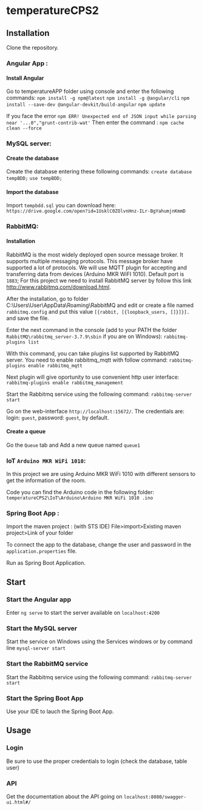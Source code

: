 # temperatureCPS2



## Installation

Clone the repository.


### Angular App : 

#### Install Angular
Go to temperatureAPP folder using console and enter the following commands:
```npm install -g npm@latest```
```npm install -g @angular/cli```
```npm install --save-dev @angular-devkit/build-angular```
```npm update```

If you face the error ```npm ERR! Unexpected end of JSON input while parsing near '...0","grunt-contrib-wat'```
Then enter the command : ```npm cache clean --force```


### MySQL server: 

#### Create the database
Create the database entering these following commands:
```create database tempBDD;```
```use tempBDD; ```

#### Import the database
Import ```tempbdd.sql``` you can download here: ```https://drive.google.com/open?id=1UsklC0ZOlvnHnz-ILr-BgYahumjnKmmD```


### RabbitMQ:

#### Installation
RabbitMQ is the most widely deployed open source message broker. It supports multiple messaging protocols. This message broker have supported a lot of protocols. We will use MQTT plugin for accepting and transferring data from devices (Arduino MKR WiFI 1010).
Default port is ```1883```;
For this project we need to install RabbitMQ server by follow this link http://www.rabbitmq.com/download.html.

After the installation, go to folder C:\Users\User\AppData\Roaming\RabbitMQ and edit or create a file named ```rabbitmq.config``` and put this value ```[{rabbit, [{loopback_users, []}]}].``` and save the file.

Enter the next command in the console (add to your PATH the folder ```RabbitMQ\rabbitmq_server-3.7.9\sbin``` if you are on Windows): ```rabbitmq-plugins list```

With this command, you can take plugins list supported by RabbitMQ server. You need to enable rabbitmq_mqtt with follow command: ```rabbitmq-plugins enable rabbitmq_mqtt```

Next plugin will give oportunity to use convenient http user interface: ```rabbitmq-plugins enable rabbitmq_management```

Start the Rabbitmq service using the following command: ```rabbitmq-server start```

Go on the web-interface ```http://localhost:15672/```. The credentials are: login: ```guest```, password: `guest`, by default.

#### Create a queue
Go the ```Queue``` tab and Add a new queue named ```queue1```


### IoT `Arduino MKR WiFi 1010`:
In this project we are using Arduino MKR WiFi 1010 with different sensors to get the information of the room.

Code you can find the Arduino code in the following folder: ```temperatureCPS2\IoT\Arduino\Arduino MKR WiFi 1010 .ino```


### Spring Boot App : 
Import the maven project : (with STS IDE) File>import>Existing maven project>Link of your folder

To connect the app to the database, change the user and password in the ```application.properties``` file.

Run as Spring Boot Application. 


## Start

### Start the Angular app
Enter ```ng serve``` to start the server available on ```localhost:4200```

### Start the MySQL server
Start the service on Windows using the Services windows or by command line ```mysql-server start```

### Start the RabbitMQ service
Start the Rabbitmq service using the following command: ```rabbitmq-server start```

### Start the Spring Boot App
Use your IDE to lauch the Spring Boot App.



## Usage

### Login
Be sure to use the proper credentials to login (check the database, table user)

### API
Get the documentation about the API going on ```localhost:8080/swagger-ui.html#/```
